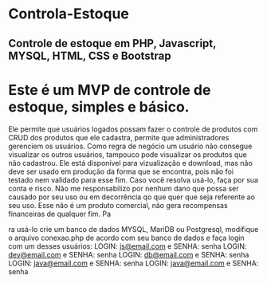 # Controla-Estoque

## Controle de estoque em PHP, Javascript, MYSQL, HTML, CSS e Bootstrap
# Este é um MVP de controle de estoque, simples e básico.
Ele permite que usuários logados possam fazer o controle de produtos com CRUD dos produtos que ele cadastra, permite que administradores gerenciem os usuários.
Como regra de negócio um usuário não consegue visualizar os outros usuários, tampouco pode visualizar os produtos que não cadastrou.
Ele está disponível para vizualização e download, mas não deve ser usado em produção da forma que se encontra, pois não foi testado nem validado para esse fim. Caso você resolva usá-lo, faça por sua conta e risco. Não me responsabilizo por nenhum dano que possa ser causado por seu uso ou em decorrência qo que quer que seja referente ao seu uso. Esse não é um produto comercial, não gera recompensas financeiras de qualquer fim.
Pa

ra usá-lo crie um banco de dados MYSQL, MariDB ou Postgresql, modifique o arquivo conexao.php de acordo com seu banco de dados e faça login com um desses usuários:
LOGIN: js@email.com e SENHA: senha
LOGIN: dev@email.com e SENHA: senha
LOGIN: db@email.com e SENHA: senha
LOGIN: java@email.com e SENHA: senha
LOGIN: java@email.com e SENHA: senha
